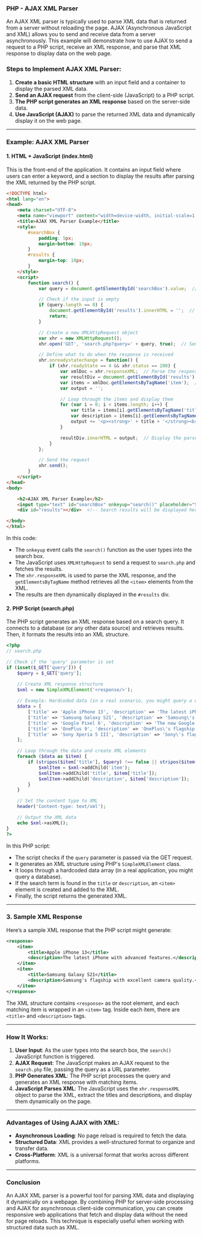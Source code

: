 ### PHP - AJAX XML Parser

An AJAX XML parser is typically used to parse XML data that is returned from a server without reloading the page. AJAX (Asynchronous JavaScript and XML) allows you to send and receive data from a server asynchronously. This example will demonstrate how to use AJAX to send a request to a PHP script, receive an XML response, and parse that XML response to display data on the web page.

### Steps to Implement AJAX XML Parser:

1. **Create a basic HTML structure** with an input field and a container to display the parsed XML data.
2. **Send an AJAX request** from the client-side (JavaScript) to a PHP script.
3. **The PHP script generates an XML response** based on the server-side data.
4. **Use JavaScript (AJAX)** to parse the returned XML data and dynamically display it on the web page.

---

### Example: AJAX XML Parser

#### 1. **HTML + JavaScript (index.html)**

This is the front-end of the application. It contains an input field where users can enter a keyword, and a section to display the results after parsing the XML returned by the PHP script.

```html
<!DOCTYPE html>
<html lang="en">
<head>
    <meta charset="UTF-8">
    <meta name="viewport" content="width=device-width, initial-scale=1.0">
    <title>AJAX XML Parser Example</title>
    <style>
        #searchBox {
            padding: 5px;
            margin-bottom: 10px;
        }
        #results {
            margin-top: 10px;
        }
    </style>
    <script>
        function search() {
            var query = document.getElementById('searchBox').value;  // Get the search term

            // Check if the input is empty
            if (query.length == 0) {
                document.getElementById('results').innerHTML = '';  // Clear results if search box is empty
                return;
            }

            // Create a new XMLHttpRequest object
            var xhr = new XMLHttpRequest();
            xhr.open('GET', 'search.php?query=' + query, true);  // Send GET request to search.php with the query

            // Define what to do when the response is received
            xhr.onreadystatechange = function() {
                if (xhr.readyState == 4 && xhr.status == 200) {
                    var xmlDoc = xhr.responseXML;  // Parse the response as XML
                    var resultDiv = document.getElementById('results');
                    var items = xmlDoc.getElementsByTagName('item');  // Get all <item> elements from XML
                    var output = '';

                    // Loop through the items and display them
                    for (var i = 0; i < items.length; i++) {
                        var title = items[i].getElementsByTagName('title')[0].childNodes[0].nodeValue;  // Get title
                        var description = items[i].getElementsByTagName('description')[0].childNodes[0].nodeValue;  // Get description
                        output += '<p><strong>' + title + '</strong><br>' + description + '</p>';
                    }

                    resultDiv.innerHTML = output;  // Display the parsed XML data
                }
            };

            // Send the request
            xhr.send();
        }
    </script>
</head>
<body>

    <h2>AJAX XML Parser Example</h2>
    <input type="text" id="searchBox" onkeyup="search()" placeholder="Search...">
    <div id="results"></div>  <!-- Search results will be displayed here -->

</body>
</html>
```

In this code:
- The `onkeyup` event calls the `search()` function as the user types into the search box.
- The JavaScript uses `XMLHttpRequest` to send a request to `search.php` and fetches the results.
- The `xhr.responseXML` is used to parse the XML response, and the `getElementsByTagName` method retrieves all the `<item>` elements from the XML.
- The results are then dynamically displayed in the `#results` div.

#### 2. **PHP Script (search.php)**

The PHP script generates an XML response based on a search query. It connects to a database (or any other data source) and retrieves results. Then, it formats the results into an XML structure.

```php
<?php
// search.php

// Check if the 'query' parameter is set
if (isset($_GET['query'])) {
    $query = $_GET['query'];

    // Create XML response structure
    $xml = new SimpleXMLElement('<response/>');
    
    // Example: Hardcoded data (in a real scenario, you might query a database)
    $data = [
        ['title' => 'Apple iPhone 13', 'description' => 'The latest iPhone with advanced features.'],
        ['title' => 'Samsung Galaxy S21', 'description' => 'Samsung\'s flagship with excellent camera quality.'],
        ['title' => 'Google Pixel 6', 'description' => 'The new Google Pixel with stock Android experience.'],
        ['title' => 'OnePlus 9', 'description' => 'OnePlus\'s flagship with fast performance and great design.'],
        ['title' => 'Sony Xperia 5 III', 'description' => 'Sony\'s flagship with superior camera performance.']
    ];

    // Loop through the data and create XML elements
    foreach ($data as $item) {
        if (stripos($item['title'], $query) !== false || stripos($item['description'], $query) !== false) {
            $xmlItem = $xml->addChild('item');
            $xmlItem->addChild('title', $item['title']);
            $xmlItem->addChild('description', $item['description']);
        }
    }

    // Set the content type to XML
    header('Content-type: text/xml');

    // Output the XML data
    echo $xml->asXML();
}
?>
```

In this PHP script:
- The script checks if the `query` parameter is passed via the GET request.
- It generates an XML structure using PHP's `SimpleXMLElement` class.
- It loops through a hardcoded data array (in a real application, you might query a database).
- If the search term is found in the `title` or `description`, an `<item>` element is created and added to the XML.
- Finally, the script returns the generated XML.

---

### 3. **Sample XML Response**

Here’s a sample XML response that the PHP script might generate:

```xml
<response>
    <item>
        <title>Apple iPhone 13</title>
        <description>The latest iPhone with advanced features.</description>
    </item>
    <item>
        <title>Samsung Galaxy S21</title>
        <description>Samsung's flagship with excellent camera quality.</description>
    </item>
</response>
```

The XML structure contains `<response>` as the root element, and each matching item is wrapped in an `<item>` tag. Inside each item, there are `<title>` and `<description>` tags.

---

### How It Works:
1. **User Input**: As the user types into the search box, the `search()` JavaScript function is triggered.
2. **AJAX Request**: The JavaScript makes an AJAX request to the `search.php` file, passing the query as a URL parameter.
3. **PHP Generates XML**: The PHP script processes the query and generates an XML response with matching items.
4. **JavaScript Parses XML**: The JavaScript uses the `xhr.responseXML` object to parse the XML, extract the titles and descriptions, and display them dynamically on the page.

---

### Advantages of Using AJAX with XML:
- **Asynchronous Loading**: No page reload is required to fetch the data.
- **Structured Data**: XML provides a well-structured format to organize and transfer data.
- **Cross-Platform**: XML is a universal format that works across different platforms.

---

### Conclusion

An AJAX XML parser is a powerful tool for parsing XML data and displaying it dynamically on a webpage. By combining PHP for server-side processing and AJAX for asynchronous client-side communication, you can create responsive web applications that fetch and display data without the need for page reloads. This technique is especially useful when working with structured data such as XML.
